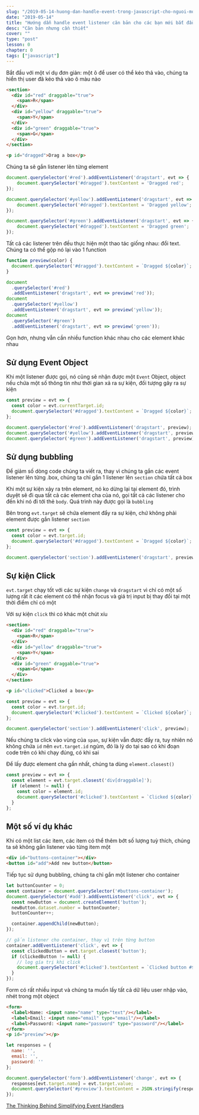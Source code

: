 ```yaml
---
slug: "/2019-05-14-huong-dan-handle-event-trong-javascript-cho-nguoi-moi"
date: "2019-05-14"
title: "Hướng dẫn handle event listener căn bản cho các bạn mới bắt đầu với javascript"
desc: "Căn bản nhưng cần thiết"
cover: ""
type: "post"
lesson: 0
chapter: 0
tags: ["javascript"]
---
```



Bắt đầu với một ví dụ đơn giản: một ô để user có thể kéo thả vào, chúng ta hiển thị user đã kéo thả vào ô màu nào

```html
<section>
  <div id="red" draggable="true">
    <span>R</span>
  </div>
  <div id="yellow" draggable="true">
    <span>Y</span>
  </div>
  <div id="green" draggable="true">
    <span>G</span>
  </div>
</section>

<p id="dragged">Drag a box</p>
```

Chúng ta sẽ gắn listener lên từng element


```js
document.querySelector('#red').addEventListener('dragstart', evt => {
    document.querySelector('#dragged').textContent = 'Dragged red';
});

document.querySelector('#yellow').addEventListener('dragstart', evt => {
    document.querySelector('#dragged').textContent = 'Dragged yellow';
});

document.querySelector('#green').addEventListener('dragstart', evt => {
    document.querySelector('#dragged').textContent = 'Dragged green';
});
```

Tất cả các listener trên đều thực hiện một thao tác giống nhau: đổi text. Chúng ta có thể gộp nó lại vào 1 function

```js
function preview(color) {
  document.querySelector('#dragged').textContent = `Dragged ${color}`;
}

document
  .querySelector('#red')
  .addEventListener('dragstart', evt => preview('red'));
document
  .querySelector('#yellow')
  .addEventListener('dragstart', evt => preview('yellow'));
document
  .querySelector('#green')
  .addEventListener('dragstart', evt => preview('green'));
```

Gọn hơn, nhưng vẫn cần nhiều function khác nhau cho các element khác nhau

## Sử dụng Event Object

Khi một listener được gọi, nó cũng sẽ nhận được một `Event` Object, object nếu chứa một số thông tin như thời gian xả ra sự kiện, đối tượng gây ra sự kiện

```js
const preview = evt => {
  const color = evt.currentTarget.id;
  document.querySelector('#dragged').textContent = `Dragged ${color}`;
};

document.querySelector('#red').addEventListener('dragstart', preview);
document.querySelector('#yellow').addEventListener('dragstart', preview);
document.querySelector('#green').addEventListener('dragstart', preview);
```

## Sử dụng bubbling

Để giảm số dòng code chúng ta viết ra, thay vì chúng ta gắn các event listener lên từng .box, chúng ta chỉ gắn 1 listener lên `section` chứa tất cả box

Khi một sự kiện xảy ra trên element, nó ko dừng lại tại element đó, trình duyệt sẽ đi qua tất cả các element cha của nó, gọi tất cả các listener cho đến khi nó đi tới thẻ `body`. Quá trình này được gọi là `bubbling`

Bên trong `evt.target` sẽ chứa element đẩy ra sự kiện, chứ không phải element được gắn listener `section`

```js
const preview = evt => {
  const color = evt.target.id;
  document.querySelector('#dragged').textContent = `Dragged ${color}`;
};

document.querySelector('section').addEventListener('dragstart', preview);
```

## Sự kiện Click

`evt.target` chạy tốt với các sự kiện `change` và `dragstart` vì chỉ có một số lượng rất ít các element có thể nhận focus và giá trị input bị thay đổi tại một thời điểm chỉ có một

Với sự kiện `click` thì có khác một chút xíu

```html
<section>
  <div id="red" draggable="true">
    <span>R</span>
  </div>
  <div id="yellow" draggable="true">
    <span>Y</span>
  </div>
  <div id="green" draggable="true">
    <span>G</span>
  </div>
</section>

<p id="clicked">Clicked a box</p>
```

```js
const preview = evt => {
  const color = evt.target.id;
  document.querySelector('#clicked').textContent = `Clicked ${color}`;
};

document.querySelector('section').addEventListener('click', preview);
```

Nếu chúng ta click vào vùng của `span`, sự kiện vẫn được đẩy ra, tuy nhiên nó không chứa `id` nên `evt.target.id` ngủm, đó là lý do tại sao có khi đoạn code trên có khi chạy đúng, có khi sai

Để lấy được element cha gần nhất, chúng ta dùng `element.closest()`

```js
const preview = evt => {
  const element = evt.target.closest('div[draggable]');
  if (element != null) {
    const color = element.id;
    document.querySelector('#clicked').textContent = `Clicked ${color}`;
  }
};
```

## Một số ví dụ khác

Khi có một list các item, các item có thể thêm bớt số lượng tuỳ thích, chúng ta sẽ không gắn listener vào từng item một

```html
<div id="buttons-container"></div>
<button id="add">Add new button</button>
```

Tiếp tục sử dụng bubbling, chúng ta chỉ gắn một listener cho container

```js
let buttonCounter = 0;
const container = document.querySelector('#buttons-container');
document.querySelector('#add').addEventListener('click', evt => {
  const newButton = document.createElement('button');
  newButton.dataset.number = buttonCounter;
  buttonCounter++;

  container.appendChild(newButton);
});

// gắn listener cho container, thay vì trên từng button
container.addEventListener('click', evt => {
  const clickedButton = evt.target.closest('button');
  if (clickedButton != null) {
    // log gía trị khi click
    document.querySelector('#clicked').textContent = `Clicked button #${clickedButton.dataset.number}`;
  }
});
```

Form có rất nhiều input và chúng ta muốn lấy tất cả dữ liệu user nhập vào, nhét trong một object

```html
<form>
  <label>Name: <input name="name" type="text"/></label>
  <label>Email: <input name="email" type="email"/></label>
  <label>Password: <input name="password" type="password"/></label>
</form>
<p id="preview"></p>
```
```js
let responses = {
  name: '',
  email: '',
  password: ''
};

document.querySelector('form').addEventListener('change', evt => {
  responses[evt.target.name] = evt.target.value;
  document.querySelector('#preview').textContent = JSON.stringify(responses);
});
```


<a target="_blank" rel="noopener noreferrer" href="https://css-tricks.com/the-thinking-behind-simplifying-event-handlers/">The Thinking Behind Simplifying Event Handlers</a>